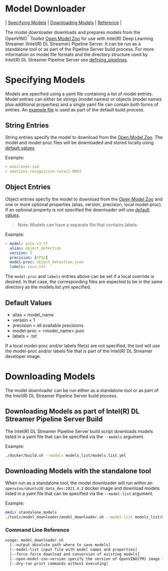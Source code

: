 # Model Downloader
| [Specifying Models](#specifying-models) | [Downloading Models](#downloading-models) | [Reference](#command-line-reference) |

The model downloader downloads and prepares models from the
OpenVINO<sup>&#8482;</sup> Toolkit [Open Model
Zoo](https://github.com/openvinotoolkit/open_model_zoo) for use with
Intel(R) Deep Learning Streamer (Intel(R) DL Streamer) Pipeline Server. It can be run as a standalone tool or as
part of the Pipeline Server build process. For more
information on model file formats and the directory structure used by
Intel(R) DL Streamer Pipeline Server see [defining_pipelines](/docs/defining_pipelines.md#deep-learning-models).

# Specifying Models

Models are specified using a yaml file containing a list of model
entries. Model entries can either be strings (model names) or objects
(model names plus additional properties) and a single yaml file can
contain both forms of entries. An [example file](/models_list/models.list.yml) is used as part of the
default build process.

## String Entries
String entries specify the model to download from the [Open Model
Zoo](https://github.com/openvinotoolkit/open_model_zoo). The model and
model-proc files will be downloaded and stored locally using [default
values](#default-values).

Example:

```yaml
- mobilenet-ssd
- emotions-recognition-retail-0003
```

## Object Entries
Object entries specfiy the model to download from the [Open Model
Zoo](https://github.com/openvinotoolkit/open_model_zoo) and one or
more optional properties (alias, version, precision, local
model-proc). If an optional property is not specified the downloader
will use [default values](#default-values).

> Note: Models can have a separate file that contains labels.

Example:

```yaml
- model: yolo-v3-tf
  alias: object_detection
  version: 2
  precision: [FP32]
  model-proc: object_detection.json
  labels: coco.txt
```

The `model-proc` and `labels` entries above can be set if a local override is desired.
In that case, the corresponding files are expected to be in the same directory as the models.list.yml specified.

## Default Values

* alias = model_name
* version = 1
* precision = all available precisions
* model-proc = <model_name>.json
* labels = <filename>.txt

If a local model-proc and/or labels file(s) are not specified, the tool will use the model-proc and/or labels file that is part of the Intel(R) DL Streamer developer image.

# Downloading Models

The model downloader can be run either as a standalone tool or as part
of the Intel(R) DL Streamer Pipeline Server build process.

## Downloading Models as part of Intel(R) DL Streamer Pipeline Server Build

The Intel(R) DL Streamer Pipeline Server build script downloads models listed in a
yaml file that can be specified via the `--models` argument.

Example:
```bash
./docker/build.sh --models models_list/models.list.yml
```

## Downloading Models with the standalone tool

When run as a standalone tool, the model downloader will run within an
`openvino/ubuntu20_data_dev:2021.4.2` docker image and download models listed in
a yaml file that can be specified via the  `--model-list` argument.

Example:
```bash
mkdir standalone_models
./tools/model_downloader/model_downloader.sh --model-list models_list/models.list.yml --output ${PWD}/standalone_models
```

### Command Line Reference

```bash
usage: model_downloader.sh
  [--output absolute path where to save models]
  [--model-list input file with model names and properties]
  [--force force download and conversion of existing models]
  [--open-model-zoo-version specify the version of OpenVINO(TM) image to be used for downloading models from Open Model Zoo]
  [--dry-run print commands without executing]
```
